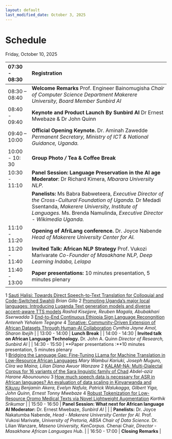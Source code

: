 ```yaml
---
layout: default
last_modified_date: October 3, 2025
---
```


# Schedule

Friday, October 10, 2025

| 07:30 \- 08:30  | Registration   |
| :---- | :---- |
| 08:30 – 08:40  | **Welcome  Remarks** Prof. Engineer Bainomugisha *Chair of Computer Science Department Makerere University, Board Member Sunbird AI*  |
| 08:40 \- 09:40 | **Keynote and Product Launch By Sunbird AI** Dr Ernest Mwebaze & Dr John Quinn  |
| 09:40 – 10:00 | **Official Opening  Keynote.** Dr. Aminah Zawedde *Permanent Secretary, Ministry of ICT & National Guidance, Uganda.*  |
| 10:00 \- 10: 30 | **Group Photo */*  Tea & Coffee Break** |
| 10:30 \- 11:10 | **Panel Session: Language Preservation in the AI age** **Moderator**: Dr Richard Kimera, *Mbarara University NLP.*  |
|  | **Panelists:**   Ms Babra Babweteera, *Executive Director of the Cross-Cultural Foundation of Uganda.* Dr Medadi Ssentanda, *Makerere University, Institute of Languages.*  Ms. Brenda Namulinda, *Executive Director \- Wikimedia Uganda.*  |
| 11:10 \- 11:20 | **Opening of AfriLang conference.**   Dr. Joyce Nabende *Head of Makerere University Center for AI.*  |
| 11:20 \- 11:40 | **Invited Talk: African NLP Strategy** Prof. Vukozi Marivarate *Co-Founder of Masakhane NLP, Deep Learning Indaba, Lelapa*  |
| 11:40 \- 13:00 | **Paper presentations:** 10 minutes presentation, 5 minutes plenary <br>
1 [Sauti Halisi: Towards Direct Speech-to-Text Translation for Colloquial and Code-Switched Swahili](https://openreview.net/forum?id=56Htag39aE)
_Brian Gillo_
2 [Promoting Uganda’s major local languages: Introducing Luganda Text generation models and diverse accent-aware TTS models](https://openreview.net/forum?id=X5W4iEdnLk)
_Rashid Kisejjere, Reuben Magala, Abubakhari Sserwadda_
3 [End-to-End Continuous Ethiopia Sign Language Recongnition](https://openreview.net/forum?id=QeJ1VNSwHQ)
_Anteneh Yehalem Tegegne_
4 [Tonative: Community-Driven Extension of African Datasets Through Human-AI Collaboration](https://openreview.net/forum?id=BEddoSwcEi)
_Cynthia Jayne Amol, Sharon Ibejih_ 
|
| 13:00 \- 14:00 | **Lunch Break**  |
| 14:00 \- 14:30 | **Invited talk on African Language Technology.** Dr. John A. Quinn *Director of Research, Sunbird AI*  |
| 14:30 \- 15:50 | **Paper presentations :**10 minutes presentation, 5 minutes plenary <br>
1 [Bridging the Language Gap: Fine-Tuning LLama for Machine Translation in Low-Resource African Languages](https://openreview.net/forum?id=IVpC4xW0tV)
_Mary Wambui Kariuki, Joseph Muguro, Ciira wa Maina, Lilian Diana Awuor Wanzare_
2 [KALAM-NA: Multi-Dialectal Corpus for 16 variants of the Sara linguistic family of Chad](https://openreview.net/forum?id=haGLuSZQlS)
_Abdel-aziz Harane Abounounou_
3 [How much speech data is necessary for ASR in African languages? An evaluation of data scaling in Kinyarwanda and Kikuyu](https://openreview.net/forum?id=9lNrLnnWGN)
_Benjamin Akera, Evelyn Nafula, Patrick Walukagga, Gilbert Yiga, John Quinn, Ernest Tonny Mwebaze_
4 [Robust Tokenization for Low-Resource Oromo Medical Texts via Novel Lightweight Augmentation](https://openreview.net/forum?id=i1QAk9R82A)
_Karthik Srikumar_
|
| 15:50 \- 16:50 | **Panel Session: What next for African language AI Moderator:** Dr. Ernest Mwebaze, *Sunbird AI*  |
|  | **Panelists:**  Dr. Joyce Nakatumba Nabende, *Head \-  Makerere University Center for AI.* Prof. Vukosi Marivate, *University of Pretoria, ABSA Chair of Data Science*. Dr. Lilian Wanzare,  *Maseno University, KenCorpus.* Chenai Chair, *Director \- Masakhane African Languages Hub*.   |
| 16:50 \- 17:00 | **Closing Remarks** |
